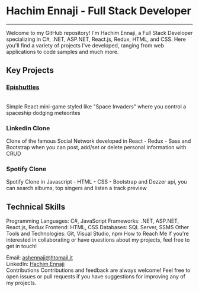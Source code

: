 <h1>Hachim Ennaji - Full Stack Developer</h1>
<hr>
Welcome to my GitHub repository! I'm Hachim Ennaji, a Full Stack Developer specializing in C#, .NET, ASP.NET, React.js, Redux, HTML, and CSS. Here you'll find a variety of projects I've developed, ranging from web applications to code samples and much more.

<br>


<h2>Key Projects</h2>
<a href="[https://github.com/HachimEnnaji/epishuttles](https://github.com/HachimEnnaji/epishuttles)"><h3>Epishuttles</h3></a> <br>
Simple React mini-game styled like "Space Invaders" where you control a spaceship dodging meteorites

<h3>Linkedin Clone </h3>
Clone of the famous Social Network developed in React - Redux - Sass and Bootstrap when you can post, add/set or delete personal information with CRUD

<h3>Spotify Clone</h3>
Spotify Clone in Javascript - HTML - CSS - Bootstrap  and Dezzer api, you can search albums, top singers and listen a track preview 
<br>

<h2>Technical Skills</h2>
Programming Languages: C#, JavaScript
Frameworks: .NET, ASP.NET, React.js, Redux
Frontend: HTML, CSS
Databases: SQL Server, SSMS
Other Tools and Technologies: Git, Visual Studio, npm
How to Reach Me
If you're interested in collaborating or have questions about my projects, feel free to get in touch!

Email: ashennaji@htomail.it <br>
LinkedIn: <a href="https://www.linkedin.com/in/hachim-ennaji/">Hachim Ennaji</a> <br>
Contributions
Contributions and feedback are always welcome! Feel free to open issues or pull requests if you have suggestions for improving any of my projects.
